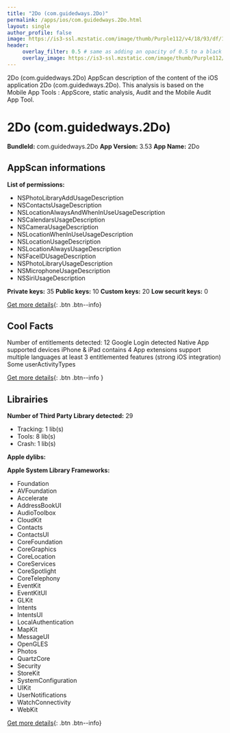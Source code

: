 ```yaml
---
title: "2Do (com.guidedways.2Do)"
permalink: /apps/ios/com.guidedways.2Do.html
layout: single
author_profile: false
image: https://is3-ssl.mzstatic.com/image/thumb/Purple112/v4/18/93/df/1893dfb2-7a3c-6bd5-272a-ece4c4862765/AppIcon-1x_U007emarketing-0-7-0-85-220.png/512x512bb.jpg
header: 
     overlay_filter: 0.5 # same as adding an opacity of 0.5 to a black background
     overlay_image: https://is3-ssl.mzstatic.com/image/thumb/Purple112/v4/18/93/df/1893dfb2-7a3c-6bd5-272a-ece4c4862765/AppIcon-1x_U007emarketing-0-7-0-85-220.png/512x512bb.jpg
---
```

2Do (com.guidedways.2Do) AppScan description of the content of the iOS application 2Do (com.guidedways.2Do). This analysis is based on the Mobile App Tools : AppScore, static analysis, Audit and the Mobile Audit App Tool.

# 2Do (com.guidedways.2Do)

**BundleId:** com.guidedways.2Do
**App Version:** 3.53
**App Name:** 2Do


## AppScan informations 

**List of permissions:** 
- NSPhotoLibraryAddUsageDescription
- NSContactsUsageDescription
- NSLocationAlwaysAndWhenInUseUsageDescription
- NSCalendarsUsageDescription
- NSCameraUsageDescription
- NSLocationWhenInUseUsageDescription
- NSLocationUsageDescription
- NSLocationAlwaysUsageDescription
- NSFaceIDUsageDescription
- NSPhotoLibraryUsageDescription
- NSMicrophoneUsageDescription
- NSSiriUsageDescription
  
  
**Private keys:** 35
**Public keys:** 10
**Custom keys:** 20
**Low securit keys:** 0
  
[Get more details](/pricing.html){: .btn .btn--info}

## Cool Facts

Number of entitlements detected: 12
Google Login detected
Native App
supported devices iPhone & iPad
contains 4 App extensions
support multiple languages
at least 3 entitlemented features (strong iOS integration)
Some userActivityTypes
  
[Get more details](/pricing.html){: .btn .btn--info }

## Librairies 
**Number of Third Party Library detected:** 29
- Tracking: 1 lib(s)
- Tools: 8 lib(s)
- Crash: 1 lib(s)


**Apple dylibs:**


**Apple System Library Frameworks:**
- Foundation
- AVFoundation
- Accelerate
- AddressBookUI
- AudioToolbox
- CloudKit
- Contacts
- ContactsUI
- CoreFoundation
- CoreGraphics
- CoreLocation
- CoreServices
- CoreSpotlight
- CoreTelephony
- EventKit
- EventKitUI
- GLKit
- Intents
- IntentsUI
- LocalAuthentication
- MapKit
- MessageUI
- OpenGLES
- Photos
- QuartzCore
- Security
- StoreKit
- SystemConfiguration
- UIKit
- UserNotifications
- WatchConnectivity
- WebKit


  
[Get more details](/pricing.html){: .btn .btn--info}

